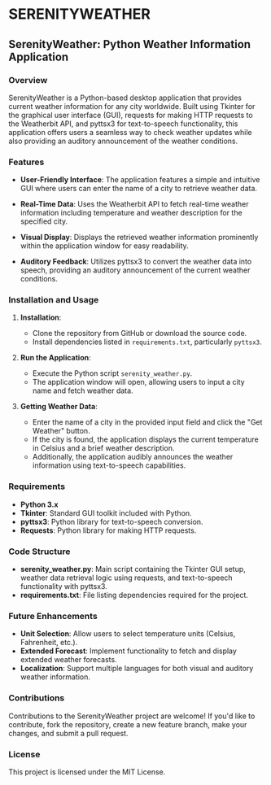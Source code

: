 # SERENITYWEATHER


## SerenityWeather: Python Weather Information Application

### Overview

SerenityWeather is a Python-based desktop application that provides current weather information for any city worldwide. Built using Tkinter for the graphical user interface (GUI), requests for making HTTP requests to the Weatherbit API, and pyttsx3 for text-to-speech functionality, this application offers users a seamless way to check weather updates while also providing an auditory announcement of the weather conditions.

### Features

- **User-Friendly Interface**: The application features a simple and intuitive GUI where users can enter the name of a city to retrieve weather data.
  
- **Real-Time Data**: Uses the Weatherbit API to fetch real-time weather information including temperature and weather description for the specified city.
  
- **Visual Display**: Displays the retrieved weather information prominently within the application window for easy readability.
  
- **Auditory Feedback**: Utilizes pyttsx3 to convert the weather data into speech, providing an auditory announcement of the current weather conditions.

### Installation and Usage

1. **Installation**:
   - Clone the repository from GitHub or download the source code.
   - Install dependencies listed in `requirements.txt`, particularly `pyttsx3`.

2. **Run the Application**:
   - Execute the Python script `serenity_weather.py`.
   - The application window will open, allowing users to input a city name and fetch weather data.

3. **Getting Weather Data**:
   - Enter the name of a city in the provided input field and click the "Get Weather" button.
   - If the city is found, the application displays the current temperature in Celsius and a brief weather description.
   - Additionally, the application audibly announces the weather information using text-to-speech capabilities.

### Requirements

- **Python 3.x**
- **Tkinter**: Standard GUI toolkit included with Python.
- **pyttsx3**: Python library for text-to-speech conversion.
- **Requests**: Python library for making HTTP requests.

### Code Structure

- **serenity_weather.py**: Main script containing the Tkinter GUI setup, weather data retrieval logic using requests, and text-to-speech functionality with pyttsx3.
- **requirements.txt**: File listing dependencies required for the project.

### Future Enhancements

- **Unit Selection**: Allow users to select temperature units (Celsius, Fahrenheit, etc.).
- **Extended Forecast**: Implement functionality to fetch and display extended weather forecasts.
- **Localization**: Support multiple languages for both visual and auditory weather information.

### Contributions

Contributions to the SerenityWeather project are welcome! If you'd like to contribute, fork the repository, create a new feature branch, make your changes, and submit a pull request.

### License

This project is licensed under the MIT License.

